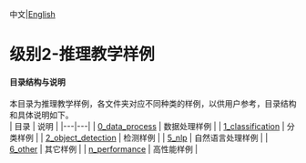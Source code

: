 中文|[English](README.md)

# 级别2-推理教学样例

#### 目录结构与说明

本目录为推理教学样例，各文件夹对应不同种类的样例，以供用户参考，目录结构和具体说明如下。   
| 目录  | 说明  |
|---|---|
| [0_data_process](./0_data_process)  | 数据处理样例  |
| [1_classification](./1_classification)  | 分类样例  |
| [2_object_detection](./2_object_detection)  | 检测样例 |
| [5_nlp](./5_nlp)  | 自然语言处理样例  |
| [6_other](./6_other)  | 其它样例  |
| [n_performance](./n_performance) | 高性能样例 |
